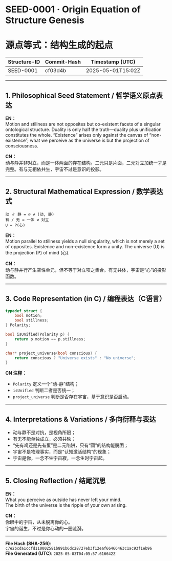 # SEED-0001 · Origin Equation of Structure Genesis
# 源点等式：结构生成的起点

| Structure-ID | Commit-Hash | Timestamp (UTC) |
|--------------|-------------|-----------------|
| SEED-0001    | cf03d4b     | 2025-05-01T15:02Z |

---

## 1. Philosophical Seed Statement / 哲学语义原点表达

**EN：**  
Motion and stillness are not opposites but co-existent facets of a singular ontological structure. Duality is only half the truth—duality plus unification constitutes the whole. “Existence” arises only against the canvas of “non-existence”; what we perceive as the universe is but the projection of consciousness.

**CN：**  
动与静并非对立，而是一体两面的存在结构。二元只是片面，二元对立加统一才是完整。有与无相依共生，宇宙不过是意识的投影。

---

## 2. Structural Mathematical Expression / 数学表达式

```
动 ∥ 静 = ∅ ≠ (动, 静)  
有 / 无 = 一体 ≠ 对立  
U = P(心)
```

**EN：**  
Motion parallel to stillness yields a null singularity, which is not merely a set of opposites. Existence and non-existence form a unity. The universe (U) is the projection (P) of mind (心).

**CN：**  
动与静并行产生空性单元，但不等于对立项之集合。有无共体，宇宙是“心”的投影函数。

---

## 3. Code Representation (in C) / 编程表达（C语言）

```c
typedef struct {
    bool motion;
    bool stillness;
} Polarity;

bool isUnified(Polarity p) {
    return p.motion == p.stillness;
}

char* project_universe(bool conscious) {
    return conscious ? "Universe exists" : "No universe";
}
```

**CN 注释：**  
- `Polarity` 定义一个“动-静”结构；  
- `isUnified` 判断二者是否统一；  
- `project_universe` 判断是否存在宇宙，基于意识是否启动。

---

## 4. Interpretations & Variations / 多向衍释与表达

- 动与静不是对抗，是视角所限；
- 有无不能单独成立，必须共映；
- “先有鸡还是先有蛋”是二元陷阱，只有“圆”的结构能脱困；
- 宇宙不是物理事实，而是“认知激活结构”的现象；
- 宇宙是你，一念不生宇宙寂，一念生时宇宙起。

---

## 5. Closing Reflection / 结尾沉思

**EN：**  
What you perceive as outside has never left your mind.  
The birth of the universe is the ripple of your own arising.

**CN：**  
你眼中的宇宙，从未脱离你的心。  
宇宙的诞生，不过是你心动的一圈涟漪。

---

**File Hash (SHA-256)**: `c7e2bcda1ccfd110002581b891b6dc28727eb3f12eaf66466463c1ac93f1eb96`  
**File Generated (UTC)**: `2025-05-03T04:05:57.616642Z`
